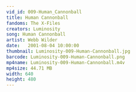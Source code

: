 ```yaml
---
vid_id: 009-Human_Cannonball
title: Human Cannonball
fandoms: The X-Files
creators: Luminosity
song: Human Cannonball
artist: Webb Wilder
date:   2001-08-04 10:00:00
thumbnail: Luminosity-009-Human-Cannonball.jpg
barcode: Luminosity-009-Human-Cannonball.png
mp4name: Luminosity-009-Human-Cannonball.m4v
mp4size: 44.71 MB
width: 640
height: 480
---
```



  